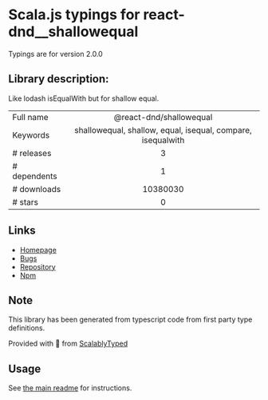 
# Scala.js typings for react-dnd__shallowequal

Typings are for version 2.0.0

## Library description:
Like lodash isEqualWith but for shallow equal.

|                    |                 |
| ------------------ | :-------------: |
| Full name          | @react-dnd/shallowequal |
| Keywords           | shallowequal, shallow, equal, isequal, compare, isequalwith |
| # releases         | 3 |
| # dependents       | 1 |
| # downloads        | 10380030 |
| # stars            | 0 |

## Links
- [Homepage](https://github.com/react-dnd/shallowequal#readme)
- [Bugs](https://github.com/react-dnd/shallowequal/issues)
- [Repository](https://github.com/react-dnd/shallowequal)
- [Npm](https://www.npmjs.com/package/%40react-dnd%2Fshallowequal)
    


## Note
This library has been generated from typescript code from first party type definitions.

Provided with :purple_heart: from [ScalablyTyped](https://github.com/oyvindberg/ScalablyTyped)

## Usage
See [the main readme](../../readme.md) for instructions.


